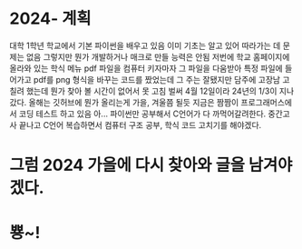 # 2024- 계획
대학 1학년
학교에서 기본 파이썬을 배우고 있음
이미 기초는 알고 있어 따라가는 데 문제는 없음
그렇지만 뭔가 개발하거나 매크로 만들 능력은 안됨
저번에 학교 홈페이지에 올라와 있는 학식 메뉴 pdf 파일을 컴퓨터 키자마자 그 파일을 다움받아 특정 파일에 들어가고 pdf를 png 형식을 바꾸는 코드를 짰었는데
그 주는 잘됐지만
담주에 고장남
고칠려 했는데 뭔가 찾아 볼 시간이 없어서 못 고침
벌써 4월 12일이라 24년의 1/3이 지나갔다.
올해는 깃허브에 뭔가 올리는게 가을, 겨울쯤 될듯
지금은 짬짬이 프로그래머스에서 코딩 테스트 하고 있음
아... 파이썬만 공부해서 C언어가 다 까먹어갈려한다.
중간고사 끝나고 C언어 복습하면서 컴퓨터 구조 공부, 학식 코드 고치기를 해야겠다.

# 그럼 2024 가을에 다시 찾아와 글을 남겨야 겠다.
# 뿅~!
